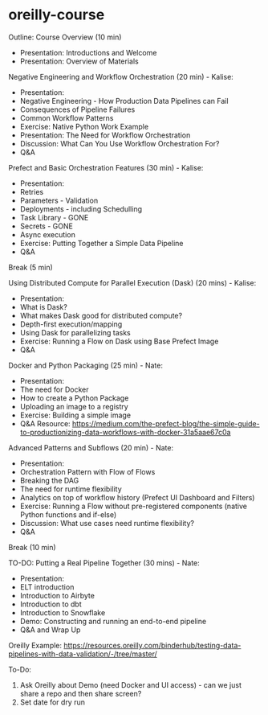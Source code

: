 # oreilly-course

Outline:
Course Overview (10 min)
* Presentation: Introductions and Welcome
* Presentation: Overview of Materials

Negative Engineering and Workflow Orchestration (20 min) - Kalise: 
* Presentation: 
* Negative Engineering - How Production Data Pipelines can Fail
* Consequences of Pipeline Failures
* Common Workflow Patterns
* Exercise: Native Python Work Example
* Presentation: The Need for Workflow Orchestration
* Discussion: What Can You Use Workflow Orchestration For?
* Q&A

Prefect and Basic Orchestration Features (30 min) - Kalise: 
* Presentation: 
* Retries
* Parameters - Validation
* Deployments - including Schedulling
* Task Library - GONE
* Secrets - GONE
* Async execution
* Exercise: Putting Together a Simple Data Pipeline
* Q&A

Break (5 min)

Using Distributed Compute for Parallel Execution (Dask) (20 mins) - Kalise:
* Presentation: 
* What is Dask?
* What makes Dask good for distributed compute?
* Depth-first execution/mapping
* Using Dask for parallelizing tasks
* Exercise: Running a Flow on Dask using Base Prefect Image
* Q&A


Docker and Python Packaging (25 min) - Nate:
* Presentation: 
* The need for Docker
* How to create a Python Package
* Uploading an image to a registry
* Exercise: Building a simple image
* Q&A
Resource: https://medium.com/the-prefect-blog/the-simple-guide-to-productionizing-data-workflows-with-docker-31a5aae67c0a


Advanced Patterns and Subflows (20 min) - Nate:
* Presentation: 
* Orchestration Pattern with Flow of Flows
* Breaking the DAG
* The need for runtime flexibility
* Analytics on top of workflow history (Prefect UI Dashboard and Filters)
* Exercise: Running a Flow without pre-registered components (native Python functions and if-else)
* Discussion: What use cases need runtime flexibility?
* Q&A

Break (10 min)

TO-DO:
Putting a Real Pipeline Together (30 mins) - Nate:
* Presentation: 
* ELT introduction
* Introduction to Airbyte
* Introduction to dbt
* Introduction to Snowflake
* Demo: Constructing and running an end-to-end pipeline
* Q&A and Wrap Up


Oreilly Example:
https://resources.oreilly.com/binderhub/testing-data-pipelines-with-data-validation/-/tree/master/

To-Do:
1. Ask Oreilly about Demo (need Docker and UI access) - can we just share a repo and then share screen?
2. Set date for dry run
